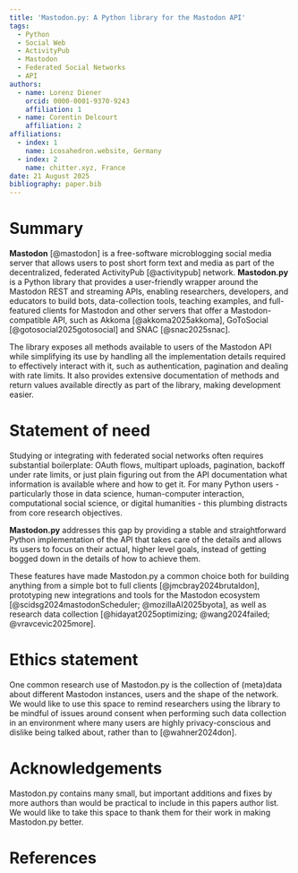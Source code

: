 ```yaml
---
title: 'Mastodon.py: A Python library for the Mastodon API'
tags:
  - Python
  - Social Web
  - ActivityPub
  - Mastodon
  - Federated Social Networks
  - API
authors:
  - name: Lorenz Diener
    orcid: 0000-0001-9370-9243
    affiliation: 1
  - name: Corentin Delcourt
    affiliation: 2
affiliations:
  - index: 1
    name: icosahedron.website, Germany
  - index: 2
    name: chitter.xyz, France
date: 21 August 2025
bibliography: paper.bib
---
```


# Summary

**Mastodon** [@mastodon] is a free-software microblogging social media server that allows users to post short form text and media as part of the decentralized, federated ActivityPub [@activitypub] network. **Mastodon.py** is a Python library that provides a user-friendly wrapper around the Mastodon REST and streaming APIs, enabling researchers, developers, and educators to build bots, data-collection tools, teaching examples, and full-featured clients for Mastodon and other servers that offer a Mastodon-compatible API, such as Akkoma [@akkoma2025akkoma], GoToSocial [@gotosocial2025gotosocial] and SNAC [@snac2025snac].

The library exposes all methods available to users of the Mastodon API while simplifying its use by handling all the implementation details required to effectively interact with it, such as authentication, pagination and dealing with rate limits. It also provides extensive documentation of methods and return values available directly as part of the library, making development easier.

# Statement of need

Studying or integrating with federated social networks often requires substantial boilerplate: OAuth flows, multipart uploads, pagination, backoff under rate limits, or just plain figuring out from the API documentation what information is available where and how to get it. For many Python users - particularly those in data science, human-computer interaction, computational social science, or digital humanities - this plumbing distracts from core research objectives.

**Mastodon.py** addresses this gap by providing a stable and straightforward Python implementation of the API that takes care of the details and allows its users to focus on their actual, higher level goals, instead of getting bogged down in the details of how to achieve them.

These features have made Mastodon.py a common choice both for building anything from a simple bot to full clients [@jmcbray2024brutaldon], prototyping new integrations and tools for the Mastodon ecosystem [@scidsg2024mastodonScheduler; @mozillaAI2025byota], as well as research data collection [@hidayat2025optimizing; @wang2024failed; @vravcevic2025more].

# Ethics statement

One common research use of Mastodon.py is the collection of (meta)data about different Mastodon instances, users and the shape of the network. We would like to use this space to remind researchers using the library to be mindful of issues around consent when performing such data collection in an environment where many users are highly privacy-conscious and dislike being talked about, rather than to [@wahner2024don].

# Acknowledgements

Mastodon.py contains many small, but important additions and fixes by more authors than would be practical to include in this papers author list. We would like to take this space to thank them for their work in making Mastodon.py better.

# References
